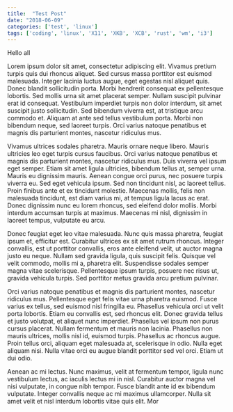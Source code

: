 ```yaml
---
title:  "Test Post"
date: "2018-06-09"
categories: ['test', 'linux']
tags: ['coding', 'linux', 'X11', 'XKB', 'XCB', 'rust', 'wm', 'i3']
---
```



Hello all

 Lorem ipsum dolor sit amet, consectetur adipiscing elit. Vivamus pretium turpis quis dui rhoncus aliquet. Sed cursus massa porttitor est euismod malesuada. Integer lacinia luctus augue, eget egestas nisl aliquet quis. Donec blandit sollicitudin porta. Morbi hendrerit consequat ex pellentesque lobortis. Sed mollis urna sit amet placerat semper. Nullam suscipit pulvinar erat id consequat. Vestibulum imperdiet turpis non dolor interdum, sit amet suscipit justo sollicitudin. Sed bibendum viverra est, at tristique arcu commodo et. Aliquam at ante sed tellus vestibulum porta. Morbi non bibendum neque, sed laoreet turpis. Orci varius natoque penatibus et magnis dis parturient montes, nascetur ridiculus mus.

Vivamus ultrices sodales pharetra. Mauris ornare neque libero. Mauris ultricies leo eget turpis cursus faucibus. Orci varius natoque penatibus et magnis dis parturient montes, nascetur ridiculus mus. Duis viverra vel ipsum eget semper. Etiam sit amet ligula ultricies, bibendum tellus at, semper urna. Mauris eu dignissim mauris. Aenean congue orci purus, nec posuere turpis viverra eu. Sed eget vehicula ipsum. Sed non tincidunt nisl, ac laoreet tellus. Proin finibus ante et ex tincidunt molestie. Maecenas mollis, felis non malesuada tincidunt, est diam varius mi, at tempus ligula lacus ac erat. Donec dignissim nunc eu lorem rhoncus, sed eleifend dolor mollis. Morbi interdum accumsan turpis at maximus. Maecenas mi nisl, dignissim in laoreet tempus, vulputate eu arcu.

Donec feugiat eget leo vitae malesuada. Nunc quis massa pharetra, feugiat ipsum et, efficitur est. Curabitur ultrices ex sit amet rutrum rhoncus. Integer convallis, est ut porttitor convallis, eros ante eleifend velit, ut auctor magna justo eu neque. Nullam sed gravida ligula, quis suscipit felis. Quisque vel velit commodo, mollis mi a, pharetra elit. Suspendisse sodales semper magna vitae scelerisque. Pellentesque ipsum turpis, posuere nec risus ut, gravida vehicula turpis. Sed porttitor metus gravida arcu pretium pulvinar.

Orci varius natoque penatibus et magnis dis parturient montes, nascetur ridiculus mus. Pellentesque eget felis vitae urna pharetra euismod. Fusce varius ex tellus, sed euismod nisl fringilla eu. Phasellus vehicula orci ut velit porta lobortis. Etiam eu convallis est, sed rhoncus elit. Donec gravida tellus et justo volutpat, et aliquet nunc imperdiet. Phasellus vel ipsum non purus cursus placerat. Nullam fermentum et mauris non lacinia. Phasellus non mauris ultrices, mollis nisl id, euismod turpis. Phasellus ac rhoncus augue. Proin tellus orci, aliquam eget malesuada at, scelerisque in odio. Nulla eget aliquam nisi. Nulla vitae orci eu augue blandit porttitor sed vel orci. Etiam ut dui odio.

Aenean ac mi lectus. Nunc maximus, velit at fermentum tempor, ligula nunc vestibulum lectus, ac iaculis lectus mi in nisl. Curabitur auctor magna vel nisi vulputate, in congue nibh tempor. Fusce blandit ante id ex bibendum vulputate. Integer convallis neque ac mi maximus ullamcorper. Nulla sit amet velit et nisl interdum lobortis vitae quis elit. Mor
